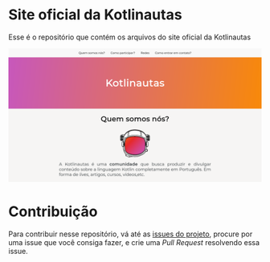 # Site oficial da Kotlinautas

Esse é o repositório que contém os arquivos do site oficial da Kotlinautas

![Print do site oficial](assets/print-site-oficial.png)

# Contribuição

Para contribuir nesse repositório, vá até as [issues do projeto](https://github.com/kotlinautas/site-oficial/issues), procure por uma issue que você consiga fazer, e crie uma *Pull Request* resolvendo essa issue.
